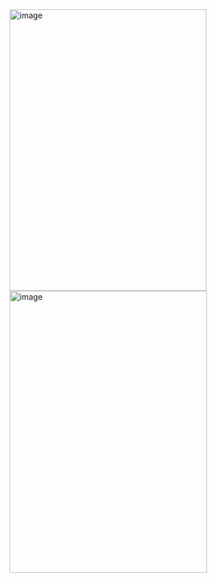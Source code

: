 <img width="347" height="496" alt="image" src="https://github.com/user-attachments/assets/1fd91e3c-950f-4ca4-962c-627b0cf74a85" />
<img width="348" height="497" alt="image" src="https://github.com/user-attachments/assets/50702bee-9ae6-4cb3-a41a-5e81eef9c14f" />
